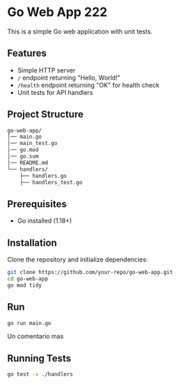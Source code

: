 # Go Web App 222

This is a simple Go web application with unit tests.

## Features
- Simple HTTP server
- `/` endpoint returning "Hello, World!"
- `/health` endpoint returning "OK" for health check
- Unit tests for API handlers

## Project Structure
```bash
go-web-app/
│── main.go
│── main_test.go
│── go.mod
│── go.sum
│── README.md
└── handlers/
    ├── handlers.go
    ├── handlers_test.go

````


## Prerequisites
- Go installed (1.18+)

## Installation
Clone the repository and initialize dependencies:
```sh
git clone https://github.com/your-repo/go-web-app.git
cd go-web-app
go mod tidy
```

## Run
```bash
go run main.go
```

Un comentario mas
## Running Tests
```bash
go test -v ./handlers
```
